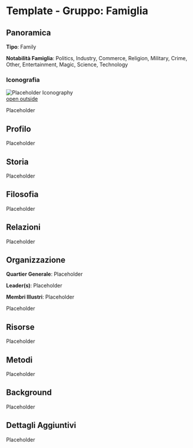 
# Template - Gruppo: Famiglia

## Panoramica

**Tipo**: Family

**Notabilità Famiglia**: Politics, Industry, Commerce, Religion, Military, Crime, Other, Entertainment, Magic, Science, Technology

### Iconografia

![Placeholder Iconography](https://publish-01.obsidian.md/access/36b98e212e9d73fe1bd4813f96b0fd71/z_Assets/Misc/ImagePlaceholder.png)  
[open outside](https://obsidianttrpgtutorials.com/z_Assets/Misc/ImagePlaceholder.png)

Placeholder

## Profilo

Placeholder

## Storia

Placeholder

## Filosofia

Placeholder

## Relazioni

Placeholder

## Organizzazione

**Quartier Generale**: Placeholder

**Leader(s)**: Placeholder

**Membri Illustri**: Placeholder

Placeholder

## Risorse

Placeholder

## Metodi

Placeholder

## Background

Placeholder

## Dettagli Aggiuntivi

Placeholder